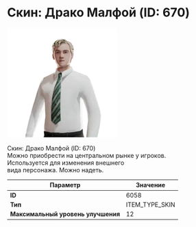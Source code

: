 # Скин: Драко Малфой (ID: 670)

![Item Image](../img/6058.webp?raw=true)

Скин: Драко Малфой (ID: 670)<br>Можно приобрести на центральном рынке у игроков.<br>Используется для изменения внешнего<br>вида персонажа. Можно надеть.


| Параметр | Значение |
|----------|----------|
| **ID** | 6058 |
| **Тип** | ITEM_TYPE_SKIN |
| **Максимальный уровень улучшения** | 12 |


